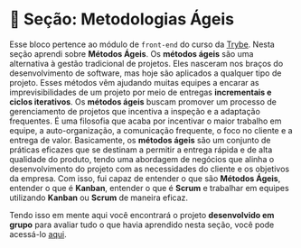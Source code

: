 # :paperclip: Seção: Metodologias Ágeis

Esse bloco pertence ao módulo de `front-end` do curso da [Trybe](https://www.betrybe.com/). Nesta seção aprendi sobre **Métodos Ágeis**. Os **métodos ágeis** são uma alternativa à gestão tradicional de projetos. Eles nasceram nos braços do desenvolvimento de software, mas hoje são aplicados a qualquer tipo de projeto. Esses métodos vêm ajudando muitas equipes a encarar as imprevisibilidades de um projeto por meio de entregas **incrementais e ciclos iterativos**. Os **métodos ágeis** buscam promover um processo de gerenciamento de projetos que incentiva a inspeção e a adaptação frequentes. É uma filosofia que acaba por incentivar o maior trabalho em equipe, a auto-organização, a comunicação frequente, o foco no cliente e a entrega de valor. Basicamente, os **métodos ágeis** são um conjunto de práticas eficazes que se destinam a permitir a entrega rápida e de alta qualidade do produto, tendo uma abordagem de negócios que alinha o desenvolvimento do projeto com as necessidades do cliente e os objetivos da empresa. Com isso, fui capaz de entender o que são **Métodos Ágeis**, entender o que é **Kanban**, entender o que é **Scrum** e trabalhar em equipes utilizando **Kanban** ou **Scrum** de maneira eficaz.

Tendo isso em mente aqui você encontrará o projeto **desenvolvido em grupo** para avaliar tudo o que havia aprendido nesta seção, você pode acessá-lo [aqui](https://github.com/pedrohxiv/frontend-online-store).
